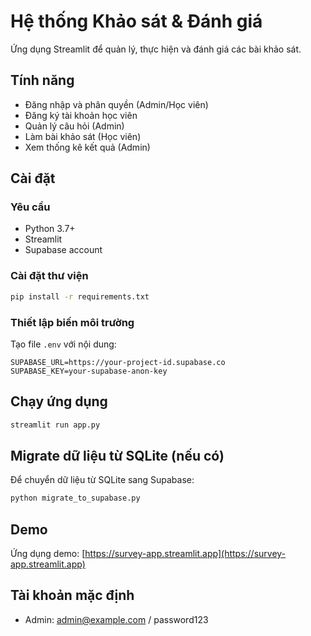 # Hệ thống Khảo sát & Đánh giá

Ứng dụng Streamlit để quản lý, thực hiện và đánh giá các bài khảo sát.

## Tính năng

- Đăng nhập và phân quyền (Admin/Học viên)
- Đăng ký tài khoản học viên
- Quản lý câu hỏi (Admin)
- Làm bài khảo sát (Học viên)
- Xem thống kê kết quả (Admin)

## Cài đặt

### Yêu cầu

- Python 3.7+
- Streamlit
- Supabase account

### Cài đặt thư viện

```bash
pip install -r requirements.txt
```

### Thiết lập biến môi trường

Tạo file `.env` với nội dung:

```
SUPABASE_URL=https://your-project-id.supabase.co
SUPABASE_KEY=your-supabase-anon-key
```

## Chạy ứng dụng

```bash
streamlit run app.py
```

## Migrate dữ liệu từ SQLite (nếu có)

Để chuyển dữ liệu từ SQLite sang Supabase:

```bash
python migrate_to_supabase.py
```

## Demo

Ứng dụng demo: [https://survey-app.streamlit.app](https://survey-app.streamlit.app)

## Tài khoản mặc định

- Admin: admin@example.com / password123